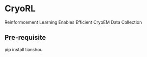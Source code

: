 # CryoRL
Reinformcement Learning Enables Efficient CryoEM Data Collection

## Pre-requisite
pip install tianshou
